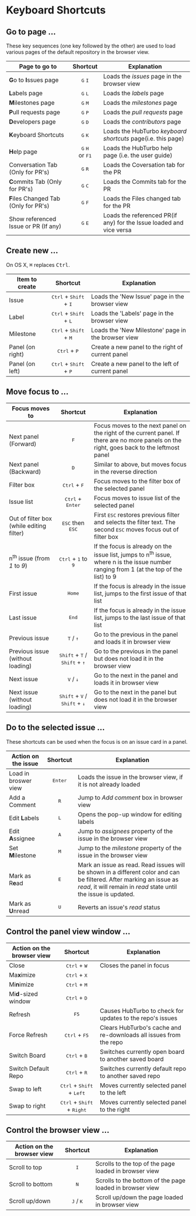 ﻿# Keyboard Shortcuts

## Go to page ...

These key sequences (one key followed by the other) are used to load various pages of the default repository in the browser view.

| **Page to go to**| **Shortcut**|**Explanation**|
| ------------- |:-------------:| ------------|
| **G**o to **I**ssues page|<kbd>G</kbd> <kbd>I</kbd>|Loads the *issues* page in the browser view|
| **L**abels page|<kbd>G</kbd> <kbd>L</kbd>|Loads the *labels* page |
| **M**ilestones page|<kbd>G</kbd> <kbd>M</kbd>|Loads the *milestones* page |
| **P**ull requests page|<kbd>G</kbd> <kbd>P</kbd>|Loads the *pull requests* page |
| **D**evelopers page|<kbd>G</kbd> <kbd>D</kbd>|Loads the *contributors* page |
| **K**eyboard Shortcuts|<kbd>G</kbd> <kbd>K</kbd>|Loads the HubTurbo *keyboard shortcuts* page(i.e. this page) |
| **H**elp page|<kbd>G</kbd> <kbd>H</kbd> <br> or <kbd>F1</kbd>|Loads the HubTurbo help page (i.e. the user guide) |
| Conversation Tab (Only for PR's)|<kbd>G</kbd> <kbd>R</kbd>|Loads the Coversation tab for the PR|
| **C**ommits Tab (Only for PR's)|<kbd>G</kbd> <kbd>C</kbd>|Loads the Commits tab for the PR|
| **F**iles Changed Tab (Only for PR's)|<kbd>G</kbd> <kbd>F</kbd>|Loads the Files changed tab for the PR|
| Show referenced Issue or PR (If any)|<kbd>G</kbd> <kbd>E</kbd>|Loads the referenced PR(if any) for the Issue loaded and vice versa|

## Create new ...

On OS X, <kbd>⌘</kbd> replaces <kbd>Ctrl</kbd>.

| **Item to create**| **Shortcut**|**Explanation**|
| ------------- |:-------------:| --------- |
| Issue|<kbd>Ctrl</kbd> + <kbd>Shift</kbd> + <kbd>I</kbd>|Loads the 'New Issue' page in the browser view|
| Label|<kbd>Ctrl</kbd> + <kbd>Shift</kbd> + <kbd>L</kbd>|Loads the 'Labels' page in the browser view|
| Milestone|<kbd>Ctrl</kbd> + <kbd>Shift</kbd> + <kbd>M</kbd>|Loads the 'New Milestone' page in the browser view|
| Panel (on right)|<kbd>Ctrl</kbd> + <kbd>P</kbd>| Create a new panel to the right of current panel|
| Panel (on left)|<kbd>Ctrl</kbd> + <kbd>Shift</kbd> + <kbd>P</kbd>|Create a new panel to the left of current panel|

## Move focus to ...

| **Focus moves to**| **Shortcut**|**Explanation**|
| ------------- |:-------------:| ------------|
| Next panel (Forward)|<kbd>F</kbd>|Focus moves to the next panel on the right of the current panel. If there are no more panels on the right, goes back to the leftmost panel|
| Next panel (Backward)|<kbd>D</kbd>|Similar to above, but moves focus in the reverse direction|
| Filter box|<kbd>Ctrl</kbd> + <kbd>F</kbd>|Focus moves to the filter box of the selected panel|
| Issue list|<kbd>Ctrl</kbd> + <kbd>Enter</kbd>|Focus moves to issue list of the selected panel|
| Out of filter box (while editing filter)|<kbd>ESC</kbd> then <kbd>ESC</kbd>|First <kbd>ESC</kbd> restores previous filter and selects the filter text. The second <kbd>ESC</kbd> moves focus out of filter box|
|n<sup>th</sup> issue (from *1* to *9*)| <kbd>Ctrl</kbd> + <kbd>1</kbd> to <kbd>9</kbd> | If the focus is already on the issue list, jumps to n<sup>th</sup> issue, where n is the issue number ranging from 1 (at the top of the list) to 9|
| First issue|<kbd>Home</kbd>|If the focus is already in the issue list, jumps to the first issue of that list|
| Last issue|<kbd>End</kbd>|If the focus is already in the issue list, jumps to the last issue of that list|
| Previous issue |<kbd>T</kbd> / <kbd>↑</kbd>|Go to the previous in the panel and loads it in browser view|
| Previous issue (without loading) |<kbd>Shift</kbd> + <kbd>T</kbd> / <kbd>Shift</kbd> + <kbd>↑</kbd>|Go to the previous in the panel but does not load it in the browser view|
| Next issue |<kbd>V</kbd> / <kbd>↓</kbd>|Go to the next in the panel and loads it in browser view|
| Next issue (without loading) |<kbd>Shift</kbd> + <kbd>V</kbd> / <kbd>Shift</kbd> + <kbd>↓</kbd>|Go to the next in the panel but does not load it in the browser view|

## Do to the selected issue ...

These shortcuts can be used when the focus is on an issue card in a panel.

| **Action on the issue**| **Shortcut**|**Explanation**|
| ------------- |:-------------:| -----------|
| Load in broswer view|<kbd>Enter</kbd>|Loads the issue in the browser view, if it is not already loaded|
| Add a Comment|<kbd>R</kbd>|Jump to *Add comment* box in browser view|
| Edit **L**abels|<kbd>L</kbd>|Opens the pop-up window for editing labels|
| Edit **A**ssignee|<kbd>A</kbd>|Jump to *assignees* property of the issue in the browser view|
| Set **M**ilestone|<kbd>M</kbd>|Jump to the *milestone* property of the issue in the browser view|
| Mark as R**e**ad|<kbd>E</kbd>|Mark an issue as read. Read issues will be shown in a different color and can be filtered. After marking an issue as *read*, it will remain in *read* state until the issue is updated.|
| Mark as **U**nread|<kbd>U</kbd>|Reverts an issue's *read* status|

## Control the panel view window ...

| **Action on the browser view**| **Shortcut**|**Explanation**|
| ------------- |:-------------:| -----------|
| Close|<kbd>Ctrl</kbd> + <kbd>W</kbd>| Closes the panel in focus|
| Ma**x**imize|<kbd>Ctrl</kbd> + <kbd>X</kbd>||
| Mi**n**imize|<kbd>Ctrl</kbd> + <kbd>M</kbd>||
| Mi**d**-sized window|<kbd>Ctrl</kbd> + <kbd>D</kbd>||
| Refresh|<kbd>F5</kbd>|Causes HubTurbo to check for updates to the repo's issues|
| Force Refresh|<kbd>Ctrl</kbd> + <kbd>F5</kbd>|Clears HubTurbo's cache and re-downloads all issues from the repo|
| Switch Board|<kbd>Ctrl</kbd> + <kbd>B</kbd>|Switches currently open board to another saved board|
| Switch Default Repo|<kbd>Ctrl</kbd> + <kbd>R</kbd>|Switches currently default repo to another saved repo|
| Swap to left|<kbd>Ctrl</kbd> + <kbd>Shift</kbd> + <kbd>Left</kbd>|Moves currently selected panel to the left|
| Swap to right|<kbd>Ctrl</kbd> + <kbd>Shift</kbd> + <kbd>Right</kbd>|Moves currently selected panel to the right|

## Control the browser view ...

| **Action on the browser view**| **Shortcut**|**Explanation**|
| ------------- |:-------------:| -----------|
| Scroll to top|<kbd>I</kbd>|Scrolls to the top of the page loaded in browser view|
| Scroll to bottom|<kbd>N</kbd>|Scrolls to the bottom of the page loaded in browser view|
| Scroll up/down|<kbd>J</kbd> / <kbd>K</kbd>|Scroll up/down the page loaded in browser view|
